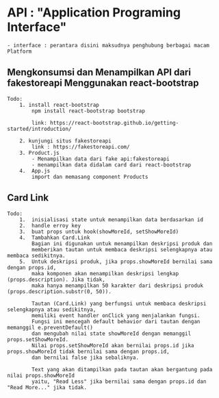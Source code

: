 # API : "Application Programing Interface"

    - interface : perantara disini maksudnya penghubung berbagai macam Platform

## Mengkonsumsi dan Menampilkan API dari fakestoreapi Menggunakan react-bootstrap

    Todo:
        1. install react-bootstrap
            npm install react-bootstrap bootstrap

            link: https://react-bootstrap.github.io/getting-started/introduction/

        2. kunjungi situs fakestoreapi
            link : https://fakestoreapi.com/
        3. Product.js
            - Menampilkan data dari fake api:fakestoreapi
            - menampilkan data didalam card dari react-bootstrap
        4.  App.js
            import dan memasang component Products

## Card Link

    Todo:
        1.  inisialisasi state untuk menampilkan data berdasarkan id
        2.  handle erroy key
        3.  buat props untuk hook(showMoreId, setShowMoreId)
        4.  Tambahkan Card.Link
            Bagian ini digunakan untuk menampilkan deskripsi produk dan
            memberikan tautan untuk membaca deskripsi selengkapnya atau membaca sedikitnya.
        5.  Untuk deskripsi produk, jika props.showMoreId bernilai sama dengan props.id,
            maka komponen akan menampilkan deskripsi lengkap (props.description). Jika tidak,
            maka hanya menampilkan 50 karakter dari deskripsi produk (props.description.substr(0, 50)).

            Tautan (Card.Link) yang berfungsi untuk membaca deskripsi selengkapnya atau sedikitnya,
            memiliki event handler onClick yang menjalankan fungsi.
            Fungsi ini mencegah default behavior dari tautan dengan memanggil e.preventDefault()
            dan mengubah nilai state showMoreId dengan memanggil props.setShowMoreId.
            Nilai props.setShowMoreId akan bernilai props.id jika props.showMoreId tidak bernilai sama dengan props.id,
            dan bernilai false jika sebaliknya.

            Text yang akan ditampilkan pada tautan akan bergantung pada nilai props.showMoreId
            yaitu, "Read Less" jika bernilai sama dengan props.id dan "Read More..." jika tidak.
